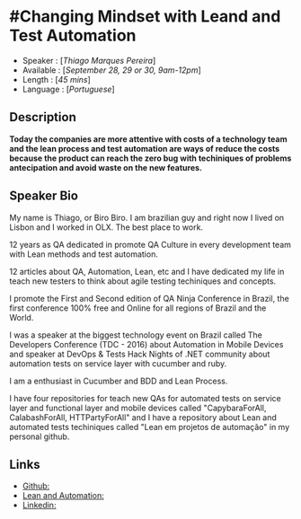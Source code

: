 #Changing Mindset with Leand and Test Automation
========================

* Speaker   : [*Thiago Marques Pereira*]
* Available : [*September 28, 29 or 30, 9am-12pm*]
* Length    : [*45 mins*]
* Language  : [*Portuguese*]

Description
-----------

**Today the companies are more attentive with costs of a technology team and the lean process and test automation are ways of reduce the costs because the product can reach the zero bug with techiniques of problems antecipation and avoid waste on the new features.**

Speaker Bio
-----------
My name is Thiago, or Biro Biro. I am brazilian guy and right now I lived on Lisbon and I worked in OLX. The best place to work. 

12 years as QA dedicated in promote QA Culture in every development team with Lean methods and test automation.

12 articles about QA, Automation, Lean, etc and I have dedicated my life in teach new testers to think about agile testing techiniques and concepts. 

I promote the First and Second edition of QA Ninja Conference in Brazil, the first conference 100% free and Online for all regions of Brazil and the World. 

I was a speaker at the biggest technology event on Brazil called The Developers Conference (TDC - 2016) about Automation in Mobile Devices and speaker at DevOps & Tests Hack Nights of .NET community about automation tests on service layer with cucumber and ruby.

I am a enthusiast in Cucumber and BDD and Lean Process.

I have four repositories for teach new QAs for automated tests on service layer and functional layer and mobile devices called "CapybaraForAll, CalabashForAll, HTTPartyForAll" and I have a repository about Lean and automated tests techiniques called "Lean em projetos de automação" in my personal github.

Links
-----

* [Github:](http://github.com/thiagomarquessp)
* [Lean and Automation:](https://github.com/thiagomarquessp/lean-em-projetos-automacao)
* [Linkedin:](https://www.linkedin.com/in/thiago-m-pereira-3a315133/)
